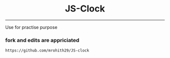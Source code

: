 <h1 align='center'>JS-Clock</h1>

---

<p align='left'>Use for practise purpose </p>

### fork and edits are appriciated

    https://github.com/mrohith29/JS-clock
    

